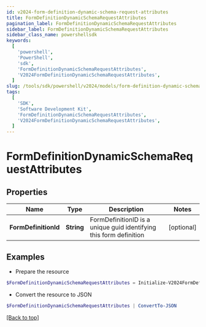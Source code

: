 ```yaml
---
id: v2024-form-definition-dynamic-schema-request-attributes
title: FormDefinitionDynamicSchemaRequestAttributes
pagination_label: FormDefinitionDynamicSchemaRequestAttributes
sidebar_label: FormDefinitionDynamicSchemaRequestAttributes
sidebar_class_name: powershellsdk
keywords:
  [
    'powershell',
    'PowerShell',
    'sdk',
    'FormDefinitionDynamicSchemaRequestAttributes',
    'V2024FormDefinitionDynamicSchemaRequestAttributes',
  ]
slug: /tools/sdk/powershell/v2024/models/form-definition-dynamic-schema-request-attributes
tags:
  [
    'SDK',
    'Software Development Kit',
    'FormDefinitionDynamicSchemaRequestAttributes',
    'V2024FormDefinitionDynamicSchemaRequestAttributes',
  ]
---
```


# FormDefinitionDynamicSchemaRequestAttributes

## Properties

| Name | Type | Description | Notes |
| --- | --- | --- | --- |
| **FormDefinitionId** | **String** | FormDefinitionID is a unique guid identifying this form definition | [optional] |

## Examples

- Prepare the resource

```powershell
$FormDefinitionDynamicSchemaRequestAttributes = Initialize-V2024FormDefinitionDynamicSchemaRequestAttributes  -FormDefinitionId 00000000-0000-0000-0000-000000000000
```

- Convert the resource to JSON

```powershell
$FormDefinitionDynamicSchemaRequestAttributes | ConvertTo-JSON
```

[[Back to top]](#)

